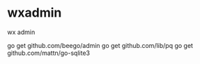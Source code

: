 # wxadmin
wx admin

go get github.com/beego/admin
go get github.com/lib/pq
go get github.com/mattn/go-sqlite3
